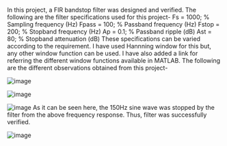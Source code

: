 In this project, a FIR bandstop filter was designed and verified.
The following are the filter specifications used for this project-
Fs = 1000;             % Sampling frequency (Hz)
Fpass = 100;           % Passband frequency (Hz)
Fstop = 200;           % Stopband frequency (Hz)
Ap = 0.1;              % Passband ripple (dB)
Ast = 80;              % Stopband attenuation (dB)
These specifications can be varied according to the requirement.
I have used Hannning window for this but, any other window function can be used. I have also added a link for referring the different window functions available in MATLAB.
The following are the different observations obtained from this project-

![image](https://github.com/yash-026/bandstop_fir_filter/assets/128773892/0578c279-0af6-40b6-a27a-4fe65d971b75)

![image](https://github.com/yash-026/bandstop_fir_filter/assets/128773892/f38cf38a-1510-40be-ac2d-23c243aead09)

![image](https://github.com/yash-026/bandstop_fir_filter/assets/128773892/3a7c3557-002f-401b-95e4-f87a446740f4)
As it can be seen here, the 150Hz sine wave was stopped by the filter from the above frequency response. Thus, filter was successfully verified.

![image](https://github.com/yash-026/bandstop_fir_filter/assets/128773892/1b0dbae2-c792-41c1-98b3-ec3d4abc0e06)
